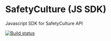 # SafetyCulture (JS SDK)

Javascript SDK for SafetyCulture API

[![Build status](https://badge.buildkite.com/00c300a00c0f0a8ad0a7fab27ec084e6c50da51112741cb291.svg)](https://buildkite.com/safetyculture/safetyculture-nodejs)
